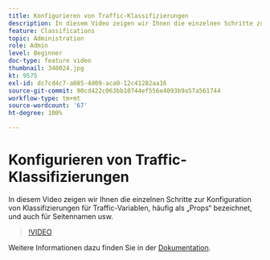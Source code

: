 ```yaml
---
title: Konfigurieren von Traffic-Klassifizierungen
description: In diesem Video zeigen wir Ihnen die einzelnen Schritte zur Konfiguration von Klassifizierungen für Traffic-Variablen, häufig als „Props“ bezeichnet, und auch für Seitennamen usw.
feature: Classifications
topic: Administration
role: Admin
level: Beginner
doc-type: feature video
thumbnail: 340024.jpg
kt: 9575
exl-id: dc7cd4c7-a085-4d09-aca0-12c41282aa16
source-git-commit: 90cd422c063bb10744ef556e4093b9a57a561744
workflow-type: tm+mt
source-wordcount: '67'
ht-degree: 100%

---
```


# Konfigurieren von Traffic-Klassifizierungen

In diesem Video zeigen wir Ihnen die einzelnen Schritte zur Konfiguration von Klassifizierungen für Traffic-Variablen, häufig als „Props“ bezeichnet, und auch für Seitennamen usw.

>[!VIDEO](https://video.tv.adobe.com/v/340024/?quality=12&learn=on)

Weitere Informationen dazu finden Sie in der [Dokumentation](https://experienceleague.adobe.com/docs/analytics/admin/admin-tools/traffic-variables/traffic-classifications.html?lang=de).

